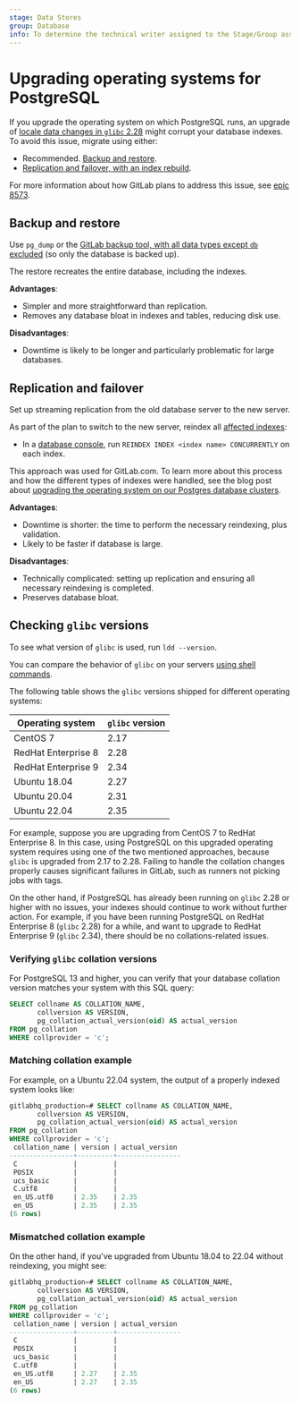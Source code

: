 ```yaml
---
stage: Data Stores
group: Database
info: To determine the technical writer assigned to the Stage/Group associated with this page, see https://handbook.gitlab.com/handbook/product/ux/technical-writing/#assignments
---
```


# Upgrading operating systems for PostgreSQL

If you upgrade the operating system on which PostgreSQL runs,
an upgrade of [locale data changes in `glibc` 2.28](https://wiki.postgresql.org/wiki/Locale_data_changes) might corrupt your database indexes.
To avoid this issue, migrate using either:

- Recommended. [Backup and restore](#backup-and-restore).
- [Replication and failover, with an index rebuild](#replication-and-failover).

For more information about how GitLab plans to address this issue, see
[epic 8573](https://gitlab.com/groups/gitlab-org/-/epics/8573).

## Backup and restore

Use `pg_dump` or the [GitLab backup tool, with all data types except `db` excluded](../backup_restore/backup_gitlab.md#excluding-specific-data-from-the-backup)
(so only the database is backed up).

The restore recreates the entire database, including the indexes.

**Advantages**:

- Simpler and more straightforward than replication.
- Removes any database bloat in indexes and tables, reducing disk use.

**Disadvantages**:

- Downtime is likely to be longer and particularly problematic for large databases.

## Replication and failover

Set up streaming replication from the old database server to the new server.

As part of the plan to switch to the new server, reindex all [affected indexes](https://wiki.postgresql.org/wiki/Locale_data_changes#What_indexes_are_affected):

- In a [database console](../troubleshooting/postgresql.md#start-a-database-console), run
`REINDEX INDEX <index name> CONCURRENTLY` on each index.

This approach was used for GitLab.com. To learn more about this process and how the different types of indexes were handled, see the blog post about [upgrading the operating system on our Postgres database clusters](https://about.gitlab.com/blog/2022/08/12/upgrading-database-os/).

**Advantages**:

- Downtime is shorter: the time to perform the necessary reindexing, plus validation.
- Likely to be faster if database is large.

**Disadvantages**:

- Technically complicated: setting up replication and ensuring all necessary reindexing is completed.
- Preserves database bloat.

## Checking `glibc` versions

To see what version of `glibc` is used, run `ldd --version`.

You can compare the behavior of `glibc` on your servers [using shell commands](../geo/replication/troubleshooting/common.md#check-os-locale-data-compatibility).

The following table shows the `glibc` versions shipped for different operating systems:

|Operating system    |`glibc` version|
|--------------------|-------------|
|CentOS 7            | 2.17 |
|RedHat Enterprise 8 | 2.28 |
|RedHat Enterprise 9 | 2.34 |
|Ubuntu 18.04        | 2.27 |
|Ubuntu 20.04        | 2.31 |
|Ubuntu 22.04        | 2.35 |

For example, suppose you are upgrading from CentOS 7 to RedHat
Enterprise 8. In this case, using PostgreSQL on this upgraded operating
system requires using one of the two mentioned approaches, because `glibc`
is upgraded from 2.17 to 2.28. Failing to handle the collation changes
properly causes significant failures in GitLab, such as runners not
picking jobs with tags.

On the other hand, if PostgreSQL has already been running on `glibc` 2.28
or higher with no issues, your indexes should continue to work without
further action. For example, if you have been running PostgreSQL on
RedHat Enterprise 8 (`glibc` 2.28) for a while, and want to upgrade
to RedHat Enterprise 9 (`glibc` 2.34), there should be no collations-related issues.

### Verifying `glibc` collation versions

For PostgreSQL 13 and higher, you can verify that your database
collation version matches your system with this SQL query:

```sql
SELECT collname AS COLLATION_NAME,
       collversion AS VERSION,
       pg_collation_actual_version(oid) AS actual_version
FROM pg_collation
WHERE collprovider = 'c';
```

### Matching collation example

For example, on a Ubuntu 22.04 system, the output of a properly indexed
system looks like:

```sql
gitlabhq_production=# SELECT collname AS COLLATION_NAME,
       collversion AS VERSION,
       pg_collation_actual_version(oid) AS actual_version
FROM pg_collation
WHERE collprovider = 'c';
 collation_name | version | actual_version
----------------+---------+----------------
 C              |         |
 POSIX          |         |
 ucs_basic      |         |
 C.utf8         |         |
 en_US.utf8     | 2.35    | 2.35
 en_US          | 2.35    | 2.35
(6 rows)
```

### Mismatched collation example

On the other hand, if you've upgraded from Ubuntu 18.04 to 22.04 without
reindexing, you might see:

```sql
gitlabhq_production=# SELECT collname AS COLLATION_NAME,
       collversion AS VERSION,
       pg_collation_actual_version(oid) AS actual_version
FROM pg_collation
WHERE collprovider = 'c';
 collation_name | version | actual_version
----------------+---------+----------------
 C              |         |
 POSIX          |         |
 ucs_basic      |         |
 C.utf8         |         |
 en_US.utf8     | 2.27    | 2.35
 en_US          | 2.27    | 2.35
(6 rows)
```
